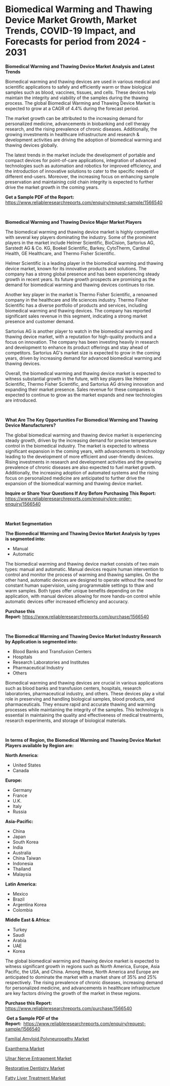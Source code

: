 <p><h1>Biomedical Warming and Thawing Device Market Growth, Market Trends, COVID-19 Impact, and Forecasts for period from 2024 - 2031</h1></p><p><strong>Biomedical Warming and Thawing Device Market Analysis and Latest Trends</strong></p>
<p><p>Biomedical warming and thawing devices are used in various medical and scientific applications to safely and efficiently warm or thaw biological samples such as blood, vaccines, tissues, and cells. These devices help maintain the integrity and viability of the samples during the thawing process. The global Biomedical Warming and Thawing Device Market is expected to grow at a CAGR of 4.4% during the forecast period.</p><p>The market growth can be attributed to the increasing demand for personalized medicine, advancements in biobanking and cell therapy research, and the rising prevalence of chronic diseases. Additionally, the growing investments in healthcare infrastructure and research & development activities are driving the adoption of biomedical warming and thawing devices globally.</p><p>The latest trends in the market include the development of portable and compact devices for point-of-care applications, integration of advanced technologies such as automation and robotics for improved efficiency, and the introduction of innovative solutions to cater to the specific needs of different end-users. Moreover, the increasing focus on enhancing sample preservation and maintaining cold chain integrity is expected to further drive the market growth in the coming years.</p></p>
<p><strong>Get a Sample PDF of the Report:&nbsp;</strong> <a href="https://www.reliableresearchreports.com/enquiry/request-sample/1566540">https://www.reliableresearchreports.com/enquiry/request-sample/1566540</a></p>
<p>&nbsp;</p>
<p><strong>Biomedical Warming and Thawing Device Major Market Players</strong></p>
<p><p>The biomedical warming and thawing device market is highly competitive with several key players dominating the industry. Some of the prominent players in the market include Helmer Scientific, BioCision, Sartorius AG, Sarstedt AG & Co. KG, Boekel Scientific, Barkey, CytoTherm, Cardinal Health, GE Healthcare, and Thermo Fisher Scientific.</p><p>Helmer Scientific is a leading player in the biomedical warming and thawing device market, known for its innovative products and solutions. The company has a strong global presence and has been experiencing steady growth in recent years. Its future growth prospects are promising as the demand for biomedical warming and thawing devices continues to rise.</p><p>Another key player in the market is Thermo Fisher Scientific, a renowned company in the healthcare and life sciences industry. Thermo Fisher Scientific has a diverse portfolio of products and services, including biomedical warming and thawing devices. The company has reported significant sales revenue in this segment, indicating a strong market presence and customer demand.</p><p>Sartorius AG is another player to watch in the biomedical warming and thawing device market, with a reputation for high-quality products and a focus on innovation. The company has been investing heavily in research and development to enhance its product offerings and stay ahead of competitors. Sartorius AG's market size is expected to grow in the coming years, driven by increasing demand for advanced biomedical warming and thawing devices.</p><p>Overall, the biomedical warming and thawing device market is expected to witness substantial growth in the future, with key players like Helmer Scientific, Thermo Fisher Scientific, and Sartorius AG driving innovation and expanding their market presence. Sales revenue for these companies is expected to continue to grow as the market expands and new technologies are introduced.</p></p>
<p>&nbsp;</p>
<p><strong>What Are The Key Opportunities For Biomedical Warming and Thawing Device Manufacturers?</strong></p>
<p><p>The global biomedical warming and thawing device market is experiencing steady growth, driven by the increasing demand for precise temperature control in the biomedical industry. The market is expected to witness significant expansion in the coming years, with advancements in technology leading to the development of more efficient and user-friendly devices. Rising investments in research and development activities and the growing prevalence of chronic diseases are also expected to fuel market growth. Additionally, the increasing adoption of automated systems and the rising focus on personalized medicine are anticipated to further drive the expansion of the biomedical warming and thawing device market.</p></p>
<p><strong>Inquire or Share Your Questions If Any Before Purchasing This Report:</strong> <a href="https://www.reliableresearchreports.com/enquiry/pre-order-enquiry/1566540">https://www.reliableresearchreports.com/enquiry/pre-order-enquiry/1566540</a></p>
<p>&nbsp;</p>
<p><strong>Market Segmentation</strong></p>
<p><strong>The Biomedical Warming and Thawing Device Market Analysis by types is segmented into:</strong></p>
<p><ul><li>Manual</li><li>Automatic</li></ul></p>
<p><p>The biomedical warming and thawing device market consists of two main types: manual and automatic. Manual devices require human intervention to control and monitor the process of warming and thawing samples. On the other hand, automatic devices are designed to operate without the need for constant human supervision, using programmable settings to thaw and warm samples. Both types offer unique benefits depending on the application, with manual devices allowing for more hands-on control while automatic devices offer increased efficiency and accuracy.</p></p>
<p><strong>Purchase this Report:&nbsp;</strong><a href="https://www.reliableresearchreports.com/purchase/1566540">https://www.reliableresearchreports.com/purchase/1566540</a></p>
<p>&nbsp;</p>
<p><strong>The Biomedical Warming and Thawing Device Market Industry Research by Application is segmented into:</strong></p>
<p><ul><li>Blood Banks and Transfusion Centers</li><li>Hospitals</li><li>Research Laboratories and Institutes</li><li>Pharmaceutical Industry</li><li>Others</li></ul></p>
<p><p>Biomedical warming and thawing devices are crucial in various applications such as blood banks and transfusion centers, hospitals, research laboratories, pharmaceutical industry, and others. These devices play a vital role in preserving and handling biological samples, blood products, and pharmaceuticals. They ensure rapid and accurate thawing and warming processes while maintaining the integrity of the samples. This technology is essential in maintaining the quality and effectiveness of medical treatments, research experiments, and storage of biological materials.</p></p>
<p>&nbsp;</p>
<p><strong>In terms of Region, the Biomedical Warming and Thawing Device Market Players available by Region are:</strong></p>
<p>
    <p> <strong> North America: </strong>
        <ul>
            <li>United States</li>
            <li>Canada</li>
        </ul>
        </p> 
    <p> <strong> Europe: </strong>
        <ul>
            <li>Germany</li>
            <li>France</li>
            <li>U.K.</li>
            <li>Italy</li>
            <li>Russia</li>
        </ul>
        </p> 
    <p> <strong> Asia-Pacific: </strong>
        <ul>
            <li>China</li>
            <li>Japan</li>
            <li>South Korea</li>
            <li>India</li>
            <li>Australia</li>
            <li>China Taiwan</li>
            <li>Indonesia</li>
            <li>Thailand</li>
            <li>Malaysia</li>
        </ul>
        </p> 
    <p> <strong> Latin America: </strong>
        <ul>
            <li>Mexico</li>
            <li>Brazil</li>
            <li>Argentina Korea</li>
            <li>Colombia</li>
        </ul>
        </p> 
    <p> <strong> Middle East & Africa: </strong>
        <ul>
            <li>Turkey</li>
            <li>Saudi</li>
            <li>Arabia</li>
            <li>UAE</li>
            <li>Korea</li>
        </ul>
    </p>
    </p>
<p><p>The global biomedical warming and thawing device market is expected to witness significant growth in regions such as North America, Europe, Asia Pacific, the USA, and China. Among these, North America and Europe are anticipated to dominate the market with a market share of 35% and 25% respectively. The rising prevalence of chronic diseases, increasing demand for personalized medicine, and advancements in healthcare infrastructure are key factors driving the growth of the market in these regions.</p></p>
<p><strong>Purchase this Report: </strong><a href="https://www.reliableresearchreports.com/purchase/1566540">https://www.reliableresearchreports.com/purchase/1566540</a></p>
<p>&nbsp;<strong>Get a Sample PDF of the Report:&nbsp;&nbsp;</strong><a href="https://www.reliableresearchreports.com/enquiry/request-sample/1566540">https://www.reliableresearchreports.com/enquiry/request-sample/1566540</a></p>
<p><strong></strong></p>
<p><p><a href="https://medium.com/@fionabuckland777/familial-amyloid-polyneuropathy-market-trends-and-market-analysis-forecasted-for-period-2024-2031-c66a22e85390">Familial Amyloid Polyneuropathy Market</a></p><p><a href="https://medium.com/@fionabuckland777/exanthema-market-analysis-its-cagr-market-segmentation-and-global-industry-overview-1b9b59b19543">Exanthema Market</a></p><p><a href="https://medium.com/p/d5fa8a8cb7d5/edit">Ulnar Nerve Entrapment Market</a></p><p><a href="https://medium.com/p/4c2b756c24c6/edit">Restorative Dentistry Market</a></p><p><a href="https://medium.com/p/b1780fa055c5/edit">Fatty Liver Treatment Market</a></p></p>